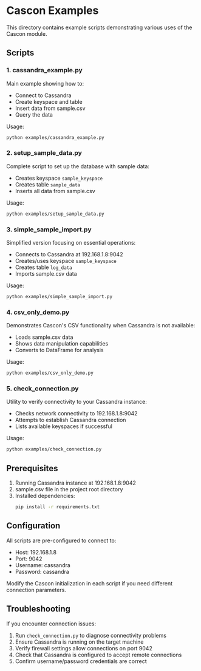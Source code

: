# Cascon Examples

This directory contains example scripts demonstrating various uses of the Cascon module.

## Scripts

### 1. cassandra_example.py
Main example showing how to:
- Connect to Cassandra
- Create keyspace and table
- Insert data from sample.csv
- Query the data

Usage:
```bash
python examples/cassandra_example.py
```

### 2. setup_sample_data.py
Complete script to set up the database with sample data:
- Creates keyspace `sample_keyspace`
- Creates table `sample_data`
- Inserts all data from sample.csv

Usage:
```bash
python examples/setup_sample_data.py
```

### 3. simple_sample_import.py
Simplified version focusing on essential operations:
- Connects to Cassandra at 192.168.1.8:9042
- Creates/uses keyspace `sample_keyspace`
- Creates table `log_data`
- Imports sample.csv data

Usage:
```bash
python examples/simple_sample_import.py
```

### 4. csv_only_demo.py
Demonstrates Cascon's CSV functionality when Cassandra is not available:
- Loads sample.csv data
- Shows data manipulation capabilities
- Converts to DataFrame for analysis

Usage:
```bash
python examples/csv_only_demo.py
```

### 5. check_connection.py
Utility to verify connectivity to your Cassandra instance:
- Checks network connectivity to 192.168.1.8:9042
- Attempts to establish Cassandra connection
- Lists available keyspaces if successful

Usage:
```bash
python examples/check_connection.py
```

## Prerequisites

1. Running Cassandra instance at 192.168.1.8:9042
2. sample.csv file in the project root directory
3. Installed dependencies:
   ```bash
   pip install -r requirements.txt
   ```

## Configuration

All scripts are pre-configured to connect to:
- Host: 192.168.1.8
- Port: 9042
- Username: cassandra
- Password: cassandra

Modify the Cascon initialization in each script if you need different connection parameters.

## Troubleshooting

If you encounter connection issues:
1. Run `check_connection.py` to diagnose connectivity problems
2. Ensure Cassandra is running on the target machine
3. Verify firewall settings allow connections on port 9042
4. Check that Cassandra is configured to accept remote connections
5. Confirm username/password credentials are correct